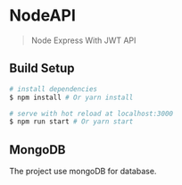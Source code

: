 # NodeAPI

> Node Express With JWT API

## Build Setup

``` bash
# install dependencies
$ npm install # Or yarn install

# serve with hot reload at localhost:3000
$ npm run start # Or yarn start

```



## MongoDB

The project use mongoDB for database.
